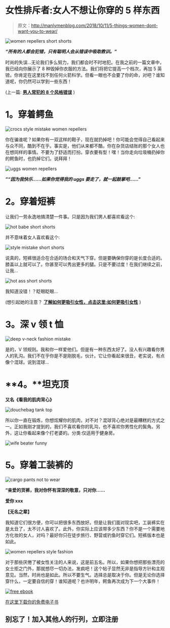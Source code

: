 # 女性排斥者:女人不想让你穿的 5 样东西

> 原文：<http://manlymenblog.com/2018/10/11/5-things-women-dont-want-you-to-wear/>

![women repellers short shorts](img/76ec3dea6f934b1dc65dca7bc212caab.png)

***“所有的人都会犯错，只有聪明人会从错误中吸取教训。”***

时尚的失误…无论我们多么努力，我们都会时不时地犯。在我之前的一篇文章中，我已经向你展示了 8 种毁掉你衣服的方法。我们将把它提高一个档次，再加 5 英镑。你肯定在这里找不到任何火箭科学。但看一眼也不会要了你的命，对吧？谁知道呢，你仍然可以学到一些东西！

(上一篇: **[男人常犯的 8 个风格错误](http://manlymenblog.com/2018/03/02/8-common-style-mistakes-to-avoid/)** )

# **1。穿着鳄鱼**

![crocs style mistake women repellers](img/f5fddde0fd373d263c32bcce29027b21.png)

你在骗谁呢？如果你有一双这样的鞋子，现在就扔掉吧！你可能会觉得自己看起来与众不同，酷到不在乎。事实是，他们从来都不酷，你在杂货店结账的那个女人也在想同样的事情。不要为了舒适而打扮。穿衣要有型！嘿！当你走向垃圾桶扔掉你的鳄鱼时，也扔掉它们。说拜拜！

![uggs women repellers](img/97c85adfd51fcbc41b1919e0a734378a.png)

***”“因为我快乐……如果你觉得我的 uggs 要走了，就一起鼓掌吧……"***

# **2。穿着短裤**

让我们一劳永逸地搞清楚一件事。只是因为我们男人都喜欢看这个:

![hot babe short shorts](img/7ad3f8cc282bc7f6bf75418b1d13593e.png)

并不意味着女人喜欢看这个:

![style mistake short shorts](img/39c1d44faedd4bbe518b541c4220a426.png)

说真的，短裤很适合在合适的场合和天气下穿。但是要确保你穿的是长度合适的。膝盖以上就可以了。你甚至可以秀出更多的腿。只是不要过度！在我们继续之前，让我…

![hot ass short shorts](img/b15c9876bddfa426fa0ca02c8a6cdc35.png)

我知道没错！？眨眼眨眼…

(想引起她的注意？ **[了解如何更吸引女性，点击这里:如何更吸引女性](http://manlymenblog.com/2018/02/17/howtobecomemoreatttractivetowomen/)** )

# **3。深 v 领 t 恤**

![deep v-neck fashion mistake](img/633d44ac79184658d2f1b70e92012667.png)

是的，V 领规则。我和你一样爱他们。但是有一种东西太好了。没人有兴趣看你男人的乳沟。我们不在乎你是不是刚脱毛，伙计。它让你看起来很丑，老实说，有点像个混球。说到混球…

# **4。**坦克顶

**又名《看我的肌肉背心》**

![douchebag tank top](img/6156419b51703ed69fe1abb031dd18bb.png)

所以你一直在锻炼，你想炫耀你的肌肉，对不对？混球背心绝对是最糟糕的方式之一。正如我刚才提到的，我们不喜欢看你的乳沟，也不喜欢你男性化的鬓角。另外，这让你看起来像个打老婆的。分类:仅适用于健身房。

![wife beater funny](img/349495dfd8133af768f7fc7ededbe979.png)

# **5。穿着工装裤的**

![cargo pants not to wear](img/6885e7b76c7894f55e27e17cd60650e5.png)

**“亲爱的货裤，我对你怀有深深的敬意，只对你……**

**爱你 xxx**

**【无名之辈】**

我知道它们很方便，你可以把很多东西放好。但是让我们面对现实吧，工装裤实在是太丑了，太不讨人喜欢了。此外，你实际上应该带多少东西？你不是一个需要地方化妆的女人，对吗？最好你只在徒步旅行、野营或钓鱼时穿它们。短裤版本也是如此。

![women repellers style fashion](img/7f14c0163a337951cd5a7d3624fdda3c.png)

对于那些厌倦了被女性关注的人来说，这是前五名。所以，如果你想把那些漂亮的女士拒之门外，那就想尽一切办法，发疯吧！这个帖子显然无非是指导方针和主观意见。当然，时尚也是如此。所以不要生气。选择总是取决于你。但是无论你选择穿什么，一定要自信的穿！谁知道呢？也许明年，鳄鱼再次成为下一个大事件！

[![free ebook](img/101da13f523427b584fb6b99a6e20bda.png)](https://i0.wp.com/manlymenblog.com/wp-content/uploads/2021/10/Free-E-book.png)

[在这里下载你的免费电子书](https://mailchi.mp/896b52eba5bd/manly-men-blog-e-book)

## 别忘了！加入其他人的行列，立即注册

<link href="//cdn-images.mailchimp.com/embedcode/horizontal-slim-10_7.css" rel="stylesheet" type="text/css">